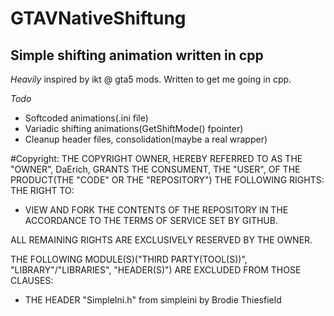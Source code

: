 # GTAVNativeShiftung
## Simple shifting animation written in cpp

*Heavily* inspired by ikt @ gta5 mods. Written to get me going in cpp.

*Todo*
* Softcoded animations(.ini file)
* Variadic shifting animations(GetShiftMode() fpointer)
* Cleanup header files, consolidation(maybe a real wrapper)

#Copyright:
THE COPYRIGHT OWNER, HEREBY REFERRED TO AS THE "OWNER", DaErich, GRANTS THE CONSUMENT, THE "USER", OF THE PRODUCT(THE "CODE" OR THE "REPOSITORY") THE FOLLOWING RIGHTS:
THE RIGHT TO:
- VIEW AND FORK THE CONTENTS OF THE REPOSITORY IN THE ACCORDANCE TO THE TERMS OF SERVICE SET BY GITHUB.


ALL REMAINING RIGHTS ARE EXCLUSIVELY RESERVED BY THE OWNER.

THE FOLLOWING MODULE(S)("THIRD PARTY(TOOL(S))", "LIBRARY"/"LIBRARIES", "HEADER(S)") ARE EXCLUDED FROM THOSE CLAUSES:
- THE HEADER "SimpleIni.h" from simpleini by Brodie Thiesfield
